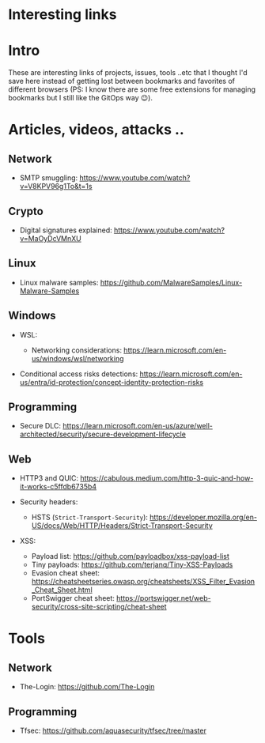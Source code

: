 # Interesting links

# Intro

These are interesting links of projects, issues, tools ..etc that I thought I'd save here instead of getting lost between bookmarks and favorites of different browsers (PS: I know there are some free extensions for managing bookmarks but I still like the GitOps way :wink:).

# Articles, videos, attacks ..

## Network

- SMTP smuggling: <https://www.youtube.com/watch?v=V8KPV96g1To&t=1s>

## Crypto

- Digital signatures explained: <https://www.youtube.com/watch?v=MaOyDcVMnXU>

## Linux

- Linux malware samples: <https://github.com/MalwareSamples/Linux-Malware-Samples>

## Windows

- WSL:

  - Networking considerations: <https://learn.microsoft.com/en-us/windows/wsl/networking>
 
- Conditional access risks detections: <https://learn.microsoft.com/en-us/entra/id-protection/concept-identity-protection-risks>

## Programming

- Secure DLC: <https://learn.microsoft.com/en-us/azure/well-architected/security/secure-development-lifecycle>

## Web

- HTTP3 and QUIC: https://cabulous.medium.com/http-3-quic-and-how-it-works-c5ffdb6735b4

- Security headers:

  - HSTS (`Strict-Transport-Security`): <https://developer.mozilla.org/en-US/docs/Web/HTTP/Headers/Strict-Transport-Security>

- XSS:

  - Payload list: <https://github.com/payloadbox/xss-payload-list>
  - Tiny payloads: <https://github.com/terjanq/Tiny-XSS-Payloads>
  - Evasion cheat sheet: <https://cheatsheetseries.owasp.org/cheatsheets/XSS_Filter_Evasion_Cheat_Sheet.html>
  - PortSwigger cheat sheet: <https://portswigger.net/web-security/cross-site-scripting/cheat-sheet>

# Tools

## Network

- The-Login: <https://github.com/The-Login>

## Programming

- Tfsec: <https://github.com/aquasecurity/tfsec/tree/master>
